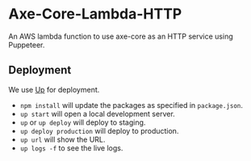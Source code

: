 # Axe-Core-Lambda-HTTP

An AWS lambda function to use axe-core as an HTTP service using Puppeteer.

## Deployment

We use [Up](https://up.docs.apex.sh/) for deployment.

* `npm install` will update the packages as specified in `package.json`.
* `up start` will open a local development server.
* `up` or `up deploy` will deploy to staging.
* `up deploy production` will deploy to production.
* `up url` will show the URL.
* `up logs -f` to see the live logs.
